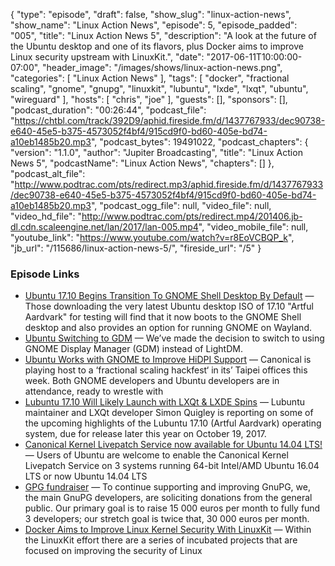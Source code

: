 {
  "type": "episode",
  "draft": false,
  "show_slug": "linux-action-news",
  "show_name": "Linux Action News",
  "episode": 5,
  "episode_padded": "005",
  "title": "Linux Action News 5",
  "description": "A look at the future of the Ubuntu desktop and one of its flavors, plus Docker aims to improve Linux security upstream with LinuxKit.",
  "date": "2017-06-11T10:00:00-07:00",
  "header_image": "/images/shows/linux-action-news.png",
  "categories": [
    "Linux Action News"
  ],
  "tags": [
    "docker",
    "fractional scaling",
    "gnome",
    "gnupg",
    "linuxkit",
    "lubuntu",
    "lxde",
    "lxqt",
    "ubuntu",
    "wireguard"
  ],
  "hosts": [
    "chris",
    "joe"
  ],
  "guests": [],
  "sponsors": [],
  "podcast_duration": "00:26:44",
  "podcast_file": "https://chtbl.com/track/392D9/aphid.fireside.fm/d/1437767933/dec90738-e640-45e5-b375-4573052f4bf4/915cd9f0-bd60-405e-bd74-a10eb1485b20.mp3",
  "podcast_bytes": 19491022,
  "podcast_chapters": {
    "version": "1.1.0",
    "author": "Jupiter Broadcasting",
    "title": "Linux Action News 5",
    "podcastName": "Linux Action News",
    "chapters": []
  },
  "podcast_alt_file": "http://www.podtrac.com/pts/redirect.mp3/aphid.fireside.fm/d/1437767933/dec90738-e640-45e5-b375-4573052f4bf4/915cd9f0-bd60-405e-bd74-a10eb1485b20.mp3",
  "podcast_ogg_file": null,
  "video_file": null,
  "video_hd_file": "http://www.podtrac.com/pts/redirect.mp4/201406.jb-dl.cdn.scaleengine.net/lan/2017/lan-005.mp4",
  "video_mobile_file": null,
  "youtube_link": "https://www.youtube.com/watch?v=r8EoVCBQP_k",
  "jb_url": "/115686/linux-action-news-5/",
  "fireside_url": "/5"
}


### Episode Links

  * [Ubuntu 17.10 Begins Transition To GNOME Shell Desktop By Default](http://www.phoronix.com/scan.php?page=news_item&px=Ubuntu-17.10-GNOME-Switch "Ubuntu 17.10 Begins Transition To GNOME Shell Desktop By Default") — Those downloading the very latest Ubuntu desktop ISO of 17.10 "Artful Aardvark" for testing will find that it now boots to the GNOME Shell desktop and also provides an option for running GNOME on Wayland. 
  * [Ubuntu Switching to GDM](https://insights.ubuntu.com/2017/06/09/ubuntu-desktop-weekly-update-june-9-2017/?_ga=2.22436795.1836534397.1497110659-1530476221.1497110659 "Ubuntu Switching to GDM") — We’ve made the decision to switch to using GNOME Display Manager (GDM) instead of LightDM.
  * [Ubuntu Works with GNOME to Improve HiDPI Support](http://www.omgubuntu.co.uk/2017/06/improved-ubuntu-hidpi-support-in-gnome "Ubuntu Works with GNOME to Improve HiDPI Support") — Canonical is playing host to a ‘fractional scaling hackfest‘ in its’ Taipei offices this week. Both GNOME developers and Ubuntu developers are in attendance, ready to wrestle with
  * [Lubuntu 17.10 Will Likely Launch with LXQt & LXDE Spins](http://news.softpedia.com/news/lubuntu-17-10-will-likely-launch-with-lxqt-lxde-spins-gnome-mpv-and-lxqt-0-12-516318.shtml "Lubuntu 17.10 Will Likely Launch with LXQt & LXDE Spins") — Lubuntu maintainer and LXQt developer Simon Quigley is reporting on some of the upcoming highlights of the Lubuntu 17.10 (Artful Aardvark) operating system, due for release later this year on October 19, 2017.
  * [Canonical Kernel Livepatch Service now available for Ubuntu 14.04 LTS!](https://insights.ubuntu.com/2017/06/06/canonical-kernel-livepatch-service-now-available-for-ubuntu-14-04-lts/ "Canonical Kernel Livepatch Service now available for Ubuntu 14.04 LTS!") — Users of Ubuntu are welcome to enable the Canonical Kernel Livepatch Service on 3 systems running 64-bit Intel/AMD Ubuntu 16.04 LTS or now Ubuntu 14.04 LTS
  * [GPG fundraiser](https://gnupg.org/donate/ "GPG fundraiser") — To continue supporting and improving GnuPG, we, the main GnuPG developers, are soliciting donations from the general public. Our primary goal is to raise 15 000 euros per month to fully fund 3 developers; our stretch goal is twice that, 30 000 euros per month.
  * [Docker Aims to Improve Linux Kernel Security With LinuxKit](http://www.eweek.com/security/docker-aims-to-improve-linux-kernel-security-with-linuxkit "Docker Aims to Improve Linux Kernel Security With LinuxKit") — Within the LinuxKit effort there are a series of incubated projects that are focused on improving the security of Linux


